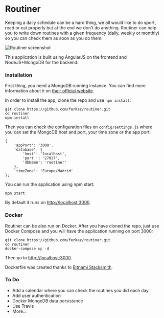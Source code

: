 # Routiner

Keeping a daily schedule can be a hard thing, we all would like to do sport, read or eat properly but at the end we don't do anything. Routiner can help you to write down routines with a given frequency (daily, weekly or monthly) so you can check them as soon as you do them.

![Routiner screenshot](https://github.com/ferkaz/routiner/blob/master/public/img/screenshot1.png?raw=true)

This application is built using AngularJS on the frontend and NodeJS+MongoDB for the backend.

### Installation

First thing, you need a MongoDB running instance. You can find more information about it on [their official website](https://www.mongodb.com/).

In order to install the app, clone the repo and use `npm install`:

```
git clone https://github.com/ferkaz/routiner.git
cd routiner
npm install
```

Then you can check the configuration files on `config/settings.js` where you can set the MongoDB host and port, your time zone or the app port.

```
{
    'appPort': '3000',
    'database': {
        'host': 'localhost',
        'port ': '27017',
        'dbName': 'routiner'
    },
    'timeZone': 'Europe/Madrid'
};
```

You can run the application using npm start:

```
npm start
```

By default it runs on [http://localhost:3000](http://localhost:3000).

### Docker

Routiner can be also run on Docker. After you have cloned the repo, just use Docker Compose and you will have the application running on port 3000:

```
git clone https://github.com/ferkaz/routiner.git
cd routiner
docker-compose up -d
```

Then go to [http://localhost:3000](http://localhost:3000).

Dockerfile was created thanks to [Bitnami Stacksmith](https://stacksmith.bitnami.com/).

### To Do

 - Add a calendar where you can check the routines you did each day
 - Add user authentication 
 - Docker MongoDB data persistance
 - Use Travis
 - More...
